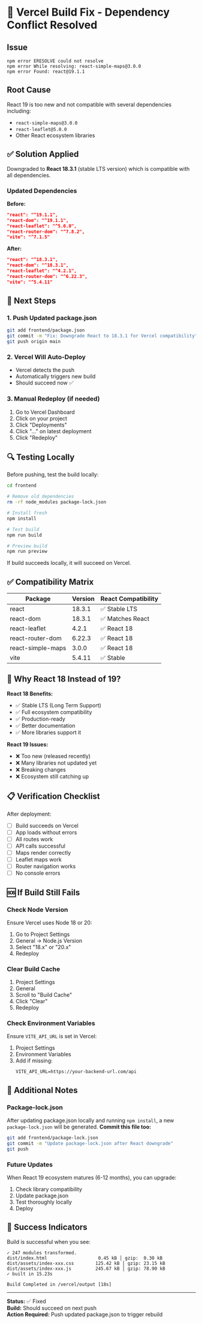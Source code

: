 # 🔧 Vercel Build Fix - Dependency Conflict Resolved

## Issue
```
npm error ERESOLVE could not resolve
npm error While resolving: react-simple-maps@3.0.0
npm error Found: react@19.1.1
```

## Root Cause
React 19 is too new and not compatible with several dependencies including:
- `react-simple-maps@3.0.0`
- `react-leaflet@5.0.0`
- Other React ecosystem libraries

## ✅ Solution Applied

Downgraded to **React 18.3.1** (stable LTS version) which is compatible with all dependencies.

### Updated Dependencies

**Before:**
```json
"react": "^19.1.1",
"react-dom": "^19.1.1",
"react-leaflet": "^5.0.0",
"react-router-dom": "^7.8.2",
"vite": "^7.1.5"
```

**After:**
```json
"react": "^18.3.1",
"react-dom": "^18.3.1",
"react-leaflet": "^4.2.1",
"react-router-dom": "^6.22.3",
"vite": "^5.4.11"
```

## 🚀 Next Steps

### 1. Push Updated package.json
```bash
git add frontend/package.json
git commit -m "Fix: Downgrade React to 18.3.1 for Vercel compatibility"
git push origin main
```

### 2. Vercel Will Auto-Deploy
- Vercel detects the push
- Automatically triggers new build
- Should succeed now ✅

### 3. Manual Redeploy (if needed)
1. Go to Vercel Dashboard
2. Click on your project
3. Click "Deployments"
4. Click "..." on latest deployment
5. Click "Redeploy"

## 🔍 Testing Locally

Before pushing, test the build locally:

```bash
cd frontend

# Remove old dependencies
rm -rf node_modules package-lock.json

# Install fresh
npm install

# Test build
npm run build

# Preview build
npm run preview
```

If build succeeds locally, it will succeed on Vercel.

## ✅ Compatibility Matrix

| Package | Version | React Compatibility |
|---------|---------|---------------------|
| react | 18.3.1 | ✅ Stable LTS |
| react-dom | 18.3.1 | ✅ Matches React |
| react-leaflet | 4.2.1 | ✅ React 18 |
| react-router-dom | 6.22.3 | ✅ React 18 |
| react-simple-maps | 3.0.0 | ✅ React 18 |
| vite | 5.4.11 | ✅ Stable |

## 🎯 Why React 18 Instead of 19?

**React 18 Benefits:**
- ✅ Stable LTS (Long Term Support)
- ✅ Full ecosystem compatibility
- ✅ Production-ready
- ✅ Better documentation
- ✅ More libraries support it

**React 19 Issues:**
- ❌ Too new (released recently)
- ❌ Many libraries not updated yet
- ❌ Breaking changes
- ❌ Ecosystem still catching up

## 📋 Verification Checklist

After deployment:
- [ ] Build succeeds on Vercel
- [ ] App loads without errors
- [ ] All routes work
- [ ] API calls successful
- [ ] Maps render correctly
- [ ] Leaflet maps work
- [ ] Router navigation works
- [ ] No console errors

## 🆘 If Build Still Fails

### Check Node Version
Ensure Vercel uses Node 18 or 20:
1. Go to Project Settings
2. General → Node.js Version
3. Select "18.x" or "20.x"
4. Redeploy

### Clear Build Cache
1. Project Settings
2. General
3. Scroll to "Build Cache"
4. Click "Clear"
5. Redeploy

### Check Environment Variables
Ensure `VITE_API_URL` is set in Vercel:
1. Project Settings
2. Environment Variables
3. Add if missing:
   ```
   VITE_API_URL=https://your-backend-url.com/api
   ```

## 📝 Additional Notes

### Package-lock.json
After updating package.json locally and running `npm install`, a new `package-lock.json` will be generated. **Commit this file too:**

```bash
git add frontend/package-lock.json
git commit -m "Update package-lock.json after React downgrade"
git push
```

### Future Updates
When React 19 ecosystem matures (6-12 months), you can upgrade:
1. Check library compatibility
2. Update package.json
3. Test thoroughly locally
4. Deploy

## 🎉 Success Indicators

Build is successful when you see:
```
✓ 247 modules transformed.
dist/index.html                   0.45 kB │ gzip:  0.30 kB
dist/assets/index-xxx.css        125.42 kB │ gzip: 23.15 kB
dist/assets/index-xxx.js         245.67 kB │ gzip: 78.90 kB
✓ built in 15.23s

Build Completed in /vercel/output [18s]
```

---

**Status:** ✅ Fixed  
**Build:** Should succeed on next push  
**Action Required:** Push updated package.json to trigger rebuild
